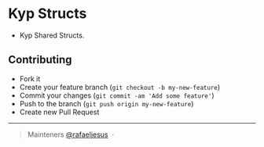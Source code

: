 # Kyp Structs

* Kyp Shared Structs.

## Contributing
- Fork it
- Create your feature branch (`git checkout -b my-new-feature`)
- Commit your changes (`git commit -am 'Add some feature'`)
- Push to the branch (`git push origin my-new-feature`)
- Create new Pull Request

---

> Mainteners
[@rafaeljesus](https://github.com/rafaeljesus) &nbsp;&middot;&nbsp;
